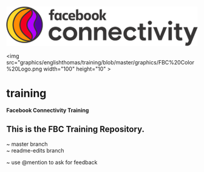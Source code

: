 ![FBC Logo](https://github.com/englishthomas/training/blob/master/graphics/FBC%20Color%20Logo.png)

<img src="graphics/englishthomas/training/blob/master/graphics/FBC%20Color%20Logo.png width="100" height="10" >




# training
**Facebook Connectivity Training**

## This is the FBC Training Repository. <br />
~ master branch <br />
~ readme-edits branch <br />

~ use @mention to ask for feedback <br /> 
